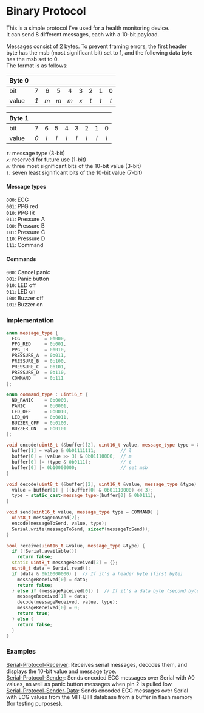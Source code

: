 # Binary Protocol
This is a simple protocol I've used for a health monitoring device.  
It can send 8 different messages, each with a 10-bit payload.

Messages consist of 2 bytes. To prevent framing errors, the first header byte has the msb (most significant bit) set to 1, and the following data byte has the msb set to 0.    
The format is as follows:  

| Byte 0 |     |     |     |     |     |     |     |     | 
|:-------|:---:|:---:|:---:|:---:|:---:|:---:|:---:|:---:|
| bit    |  7  |  6  |  5  |  4  |  3  |  2  |  1  |  0  | 
| value  | *1* | *m* | *m* | *m* | *x* | *t* | *t* | *t* | 

| Byte 1 |     |     |     |     |     |     |     |     | 
|:-------|:---:|:---:|:---:|:---:|:---:|:---:|:---:|:---:| 
| bit    |  7  |  6  |  5  |  4  |  3  |  2  |  1  |  0  | 
| value  | *0* | *l* | *l* | *l* | *l* | *l* | *l* | *l* |

*`t`:* message type (3-bit)  
*`x`:* reserved for future use (1-bit)  
*`m`:* three most significant bits of the 10-bit value (3-bit)  
*`l`:* seven least significant bits of the 10-bit value (7-bit)  

#### Message types
`000`: ECG  
`001`: PPG red  
`010`: PPG IR  
`011`: Pressure A  
`100`: Pressure B  
`101`: Pressure C  
`110`: Pressure D  
`111`: Command  

#### Commands
`000`: Cancel panic  
`001`: Panic button  
`010`: LED off  
`011`: LED on  
`100`: Buzzer off  
`101`: Buzzer on  

### Implementation

```cpp
enum message_type {
  ECG         = 0b000,
  PPG_RED     = 0b001,
  PPG_IR      = 0b010,
  PRESSURE_A  = 0b011,
  PRESSURE_B  = 0b100,
  PRESSURE_C  = 0b101,
  PRESSURE_D  = 0b110,
  COMMAND     = 0b111
};

enum command_type : uint16_t {
  NO_PANIC    = 0b0000,
  PANIC       = 0b0001,
  LED_OFF     = 0b0010,
  LED_ON      = 0b0011,
  BUZZER_OFF  = 0b0100,
  BUZZER_ON   = 0b0101
};

void encode(uint8_t (&buffer)[2], uint16_t value, message_type type = COMMAND) {
  buffer[1] = value & 0b01111111;         // l
  buffer[0] = (value >> 3) & 0b01110000;  // m
  buffer[0] |= (type & 0b0111);           // t
  buffer[0] |= 0b10000000;                // set msb
}

void decode(uint8_t (&buffer)[2], uint16_t &value, message_type &type) {
  value = buffer[1] | ((buffer[0] & 0b01110000) << 3);
  type = static_cast<message_type>(buffer[0] & 0b0111);
}

void send(uint16_t value, message_type type = COMMAND) {
  uint8_t messageToSend[2];
  encode(messageToSend, value, type);
  Serial.write(messageToSend, sizeof(messageToSend));
}

bool receive(uint16_t &value, message_type &type) {
  if (!Serial.available())
    return false;
  static uint8_t messageReceived[2] = {};
  uint8_t data = Serial.read();
  if (data & 0b10000000) {  // If it's a header byte (first byte)
    messageReceived[0] = data;
    return false;
  } else if (messageReceived[0]) {  // If it's a data byte (second byte) and a first byte has been received
    messageReceived[1] = data;
    decode(messageReceived, value, type);
    messageReceived[0] = 0;
    return true;
  } else {
    return false;
  }
}
```
### Examples
[Serial-Protocol-Receiver](TODO): Receives serial messages, decodes them, and displays the 10-bit value and message type.  
[Serial-Protocol-Sender](TODO): Sends encoded ECG messages over Serial with A0 values, as well as panic button messages when pin 2 is pulled low.  
[Serial-Protocol-Sender-Data](TODO): Sends encoded ECG messages over Serial with ECG values from the MIT-BIH database from a buffer in flash memory (for testing purposes).  
